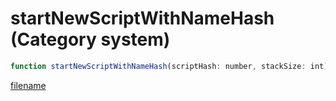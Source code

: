 # startNewScriptWithNameHash (Category system)

```js
function startNewScriptWithNameHash(scriptHash: number, stackSize: int): int
```

[filename](startNewScriptWithNameHash_m.md ':include')